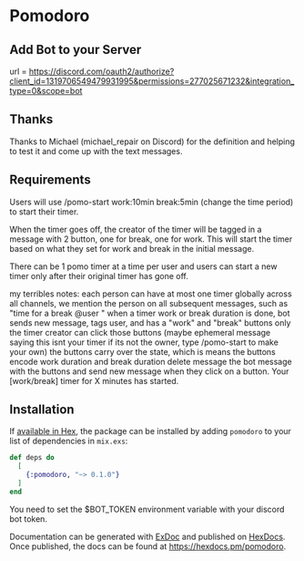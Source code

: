 # Pomodoro

## Add Bot to your Server
url = 
https://discord.com/oauth2/authorize?client_id=1319706549479931995&permissions=277025671232&integration_type=0&scope=bot

## Thanks
Thanks to Michael (michael_repair on Discord) for the definition and helping to test it and come up with the text messages.

## Requirements
Users will use /pomo-start work:10min break:5min (change the time period) to start their timer. 

When the timer goes off, the creator of the timer will be tagged in a message with 2 button, one for break, one for work. This will start the timer based on what they set for work and break in the initial message.

There can be 1 pomo timer at a time per user and users can start a new timer only after their original timer has gone off. 

my terribles notes:
each person can have at most one timer globally across all channels,
we mention the person on all subsequent messages, such as "time for a break @user "
when a timer work or break duration is done, bot sends new message, tags user, and has a "work" and "break" buttons
only the timer creator can click those buttons (maybe ephemeral message saying this isnt your timer if its not the owner, type /pomo-start to make your own) 
the buttons carry over the state, which is means the buttons encode work duration and break duration 
delete message the bot message with the buttons and send new message when they click on a button. Your [work/break] timer for X minutes has started. 

## Installation

If [available in Hex](https://hex.pm/docs/publish), the package can be installed
by adding `pomodoro` to your list of dependencies in `mix.exs`:

```elixir
def deps do
  [
    {:pomodoro, "~> 0.1.0"}
  ]
end
```

You need to set the $BOT_TOKEN environment variable with your discord bot token.

Documentation can be generated with [ExDoc](https://github.com/elixir-lang/ex_doc)
and published on [HexDocs](https://hexdocs.pm). Once published, the docs can
be found at <https://hexdocs.pm/pomodoro>.

